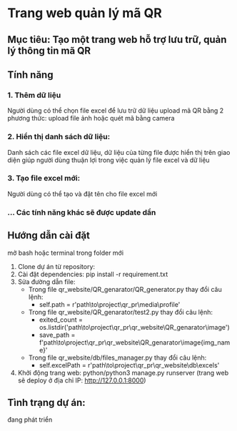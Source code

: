 # Trang web quản lý mã QR
## Mục tiêu: Tạo một trang web hỗ trợ lưu trữ, quản lý thông tin mã QR

## Tính năng
### 1. Thêm dữ liệu
Người dùng có thể chọn file excel để lưu trữ dữ liệu upload mã QR bằng 2 phương thức: upload file ảnh hoặc quét mã bằng camera
### 2. Hiển thị danh sách dữ liệu:
Danh sách các file excel dữ liệu, dữ liệu của từng file được hiển thị trên giao diện giúp người dùng thuận lợi trong việc quản lý file excel và dữ liệu
### 3. Tạo file excel mới:
Người dùng có thể tạo và đặt tên cho file excel mới
### ... Các tính năng khác sẽ được update dần

## Hướng dẫn cài đặt
mở bash hoặc terminal trong folder mới
1. Clone dự án từ repository:
2. Cài đặt dependencies: pip install -r requirement.txt
3. Sửa đường dẫn file:
   - Trong file qr_website/QR_genarator/QR_generator.py thay đổi câu lệnh:
      - self.path = r'path\to\project\qr_pr\media\profile'
   - Trong file qr_website/QR_genarator/test2.py thay đổi câu lệnh:
      - exited_count = os.listdir('path\to\project\qr_pr\qr_website\QR_genarator\image')
      - save_path = f'path\to\project\qr_pr\qr_website\QR_genarator\image\{img_name}'
   - Trong file qr_website/db/files_manager.py thay đổi câu lệnh:
      - self.excelPath = r'path\to\project\qr_pr\qr_website\db\excels'
5. Khởi động trang web: python/python3 manage.py runserver (trang web sẽ deploy ở địa chỉ IP: http://127.0.0.1:8000)

## Tình trạng dự án:
đang phát triển



